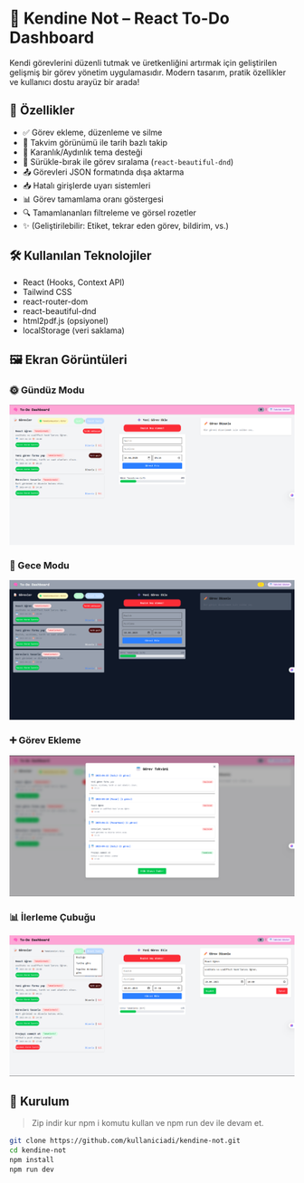 # 🧠 Kendine Not – React To-Do Dashboard

Kendi görevlerini düzenli tutmak ve üretkenliğini artırmak için geliştirilen gelişmiş bir görev yönetim uygulamasıdır. Modern tasarım, pratik özellikler ve kullanıcı dostu arayüz bir arada!

## 🚀 Özellikler

- ✅ Görev ekleme, düzenleme ve silme
- 📆 Takvim görünümü ile tarih bazlı takip
- 🌙 Karanlık/Aydınlık tema desteği
- 🔄 Sürükle-bırak ile görev sıralama (`react-beautiful-dnd`)
- 📤 Görevleri JSON formatında dışa aktarma
- 📥 Hatalı girişlerde uyarı sistemleri
- 📊 Görev tamamlama oranı göstergesi
- 🔍 Tamamlananları filtreleme ve görsel rozetler
- ✨ (Geliştirilebilir: Etiket, tekrar eden görev, bildirim, vs.)

## 🛠️ Kullanılan Teknolojiler

- React (Hooks, Context API)
- Tailwind CSS
- react-router-dom
- react-beautiful-dnd
- html2pdf.js (opsiyonel)
- localStorage (veri saklama)

## 🖼 Ekran Görüntüleri

### 🌞 Gündüz Modu
![Gündüz Modu](My-Project/screenshoots/1.png)

### 🌙 Gece Modu
![Gece Modu](My-Project/screenshoots/2.png)

### ➕ Görev Ekleme
![Görev Takvimi](My-Project/screenshoots/3.png)

### 📊 İlerleme Çubuğu
![İlerleme Çubuğu-Sıralama Çubuğu](My-Project/screenshoots/4.png)



## 🧪 Kurulum
> Zip indir kur npm i komutu kullan ve npm run dev ile devam et.
```bash
git clone https://github.com/kullaniciadi/kendine-not.git
cd kendine-not
npm install
npm run dev
